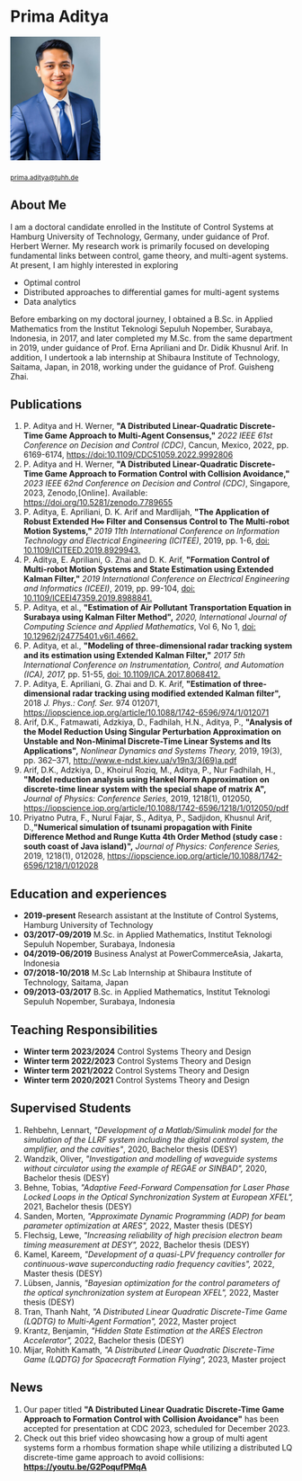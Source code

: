# Prima Aditya 
<img src="./prima2.jpg" width=160 height=220>

 <sub>prima.aditya@tuhh.de</sub>

## About Me
I am a doctoral candidate enrolled in the Institute of Control Systems at Hamburg University of Technology, Germany, under guidance of Prof. Herbert Werner. My research work is primarily focused on developing fundamental links between control, game theory, and multi-agent systems. At present, I am highly interested in exploring

+ Optimal control
+ Distributed approaches to differential games for multi-agent systems
+ Data analytics

Before embarking on my doctoral journey, I obtained a B.Sc. in Applied Mathematics from the Institut Teknologi Sepuluh Nopember, Surabaya, Indonesia, in 2017, and later completed my M.Sc. from the same department in 2019, under guidance of Prof. Erna Apriliani and Dr. Didik Khusnul Arif. In addition, I undertook a lab internship at Shibaura Institute of Technology, Saitama, Japan, in 2018, working under the guidance of Prof. Guisheng Zhai.

## Publications
1. P. Aditya and H. Werner, **"A Distributed Linear-Quadratic Discrete-Time Game Approach to Multi-Agent Consensus,"** *2022 IEEE 61st Conference on Decision and Control (CDC)*, Cancun, Mexico, 2022, pp. 6169-6174, [https://doi:10.1109/CDC51059.2022.9992806 ](https://ieeexplore.ieee.org/document/9992806)
2. P. Aditya and H. Werner, **"A Distributed Linear-Quadratic Discrete-Time Game Approach to Formation Control with Collision Avoidance,"** *2023 IEEE 62nd Conference on Decision and Control (CDC)*, Singapore, 2023, Zenodo,[Online]. Available: https://doi.org/10.5281/zenodo.7789655 
3.  P. Aditya, E. Apriliani, D. K. Arif and Mardlijah, **"The Application of Robust Extended H∞ Filter and Consensus Control to The Multi-robot Motion Systems,"** *2019 11th International Conference on Information Technology and Electrical Engineering (ICITEE)*, 2019, pp. 1-6, [doi: 10.1109/ICITEED.2019.8929943.](https://ieeexplore.ieee.org/document/8929943)
4. P. Aditya, E. Apriliani, G. Zhai and D. K. Arif, **"Formation Control of Multi-robot Motion Systems and State Estimation using Extended Kalman Filter,"** *2019 International Conference on Electrical Engineering and Informatics (ICEEI)*, 2019, pp. 99-104, [doi: 10.1109/ICEEI47359.2019.8988841.](https://ieeexplore.ieee.org/document/8988841)
5. P. Aditya, et al., **"Estimation of Air Pollutant Transportation Equation in Surabaya using Kalman Filter Method",** *2020, International Journal of Computing Science and Applied Mathematics*, Vol 6, No 1, [doi: 10.12962/j24775401.v6i1.4662.](https://iptek.its.ac.id/index.php/ijcsam/article/view/4662)
6. P. Aditya, et al., **"Modeling of three-dimensional radar tracking system and its estimation using Extended Kalman Filter,"** *2017 5th International Conference on Instrumentation, Control, and Automation (ICA), 2017,* pp. 51-55, [doi: 10.1109/ICA.2017.8068412.](https://ieeexplore.ieee.org/document/8068412)
7. P. Aditya, E. Apriliani, G. Zhai and D. K. Arif, **"Estimation of three-dimensional radar tracking using modified extended Kalman filter",** 2018 *J. Phys.: Conf. Ser.* 974 012071, https://iopscience.iop.org/article/10.1088/1742-6596/974/1/012071
8. Arif, D.K., Fatmawati, Adzkiya, D., Fadhilah, H.N., Aditya, P., **"Analysis of the Model Reduction Using Singular Perturbation Approximation on Unstable and Non-Minimal Discrete-Time Linear Systems and Its Applications",** *Nonlinear Dynamics and Systems Theory,* 2019, 19(3), pp. 362–371, http://www.e-ndst.kiev.ua/v19n3/3(69)a.pdf
9. Arif, D.K., Adzkiya, D., Khoirul Roziq, M., Aditya, P., Nur Fadhilah, H., **"Model reduction analysis using Hankel Norm Approximation on discrete-time linear system with the special shape of matrix A",** *Journal of Physics: Conference Series,* 2019, 1218(1), 012050, https://iopscience.iop.org/article/10.1088/1742-6596/1218/1/012050/pdf
10. Priyatno Putra, F., Nurul Fajar, S., Aditya, P., Sadjidon, Khusnul Arif, D.,**"Numerical simulation of tsunami propagation with Finite Difference Method and Runge Kutta 4th Order Method (study case : south coast of Java island)",** *Journal of Physics: Conference Series,* 2019, 1218(1), 012028, https://iopscience.iop.org/article/10.1088/1742-6596/1218/1/012028

## Education and experiences
* **2019-present** Research assistant at the Institute of Control Systems, Hamburg University of Technology
* **03/2017-09/2019** M.Sc. in Applied Mathematics, Institut Teknologi Sepuluh Nopember, Surabaya, Indonesia
* **04/2019-06/2019**	Business Analyst at PowerCommerceAsia, Jakarta, Indonesia
* **07/2018-10/2018**	M.Sc Lab Internship at Shibaura Institute of Technology, Saitama, Japan
* **09/2013-03/2017**	B.Sc. in Applied Mathematics, Institut Teknologi Sepuluh Nopember, Surabaya, Indonesia

## Teaching Responsibilities
* **Winter term 2023/2024** Control Systems Theory and Design
* **Winter term 2022/2023** Control Systems Theory and Design
* **Winter term 2021/2022** Control Systems Theory and Design
* **Winter term 2020/2021** Control Systems Theory and Design

## Supervised Students
1. Rehbehn, Lennart, *"Development of a Matlab/Simulink model for the simulation of the LLRF system including the digital control system, the amplifier, and the cavities"*, 2020, Bachelor thesis (DESY)
2. Wandzik, Oliver, *"Investigation and modelling of waveguide systems without circulator using the example of REGAE or SINBAD",* 2020, Bachelor thesis  (DESY)
3. Behne, Tobias, *"Adaptive Feed-Forward Compensation for Laser Phase Locked Loops in the Optical Synchronization System at European XFEL",* 2021, Bachelor thesis (DESY)
4. Sanden, Morten, *"Approximate Dynamic Programming (ADP) for beam parameter optimization at ARES",* 2022, Master thesis (DESY)
5. Flechsig, Lewe, *"Increasing reliability of high precision electron beam timing measurement at DESY",* 2022, Bachelor thesis (DESY)
6. Kamel, Kareem, *"Development of a quasi-LPV frequency controller for continuous-wave superconducting radio frequency cavities",* 2022, Master thesis  (DESY)
7. Lübsen, Jannis, *"Bayesian optimization for the control parameters of the optical synchronization system at European XFEL",* 2022, Master thesis  (DESY)
8. Tran, Thanh Naht, *"A Distributed Linear Quadratic Discrete-Time Game (LQDTG) to Multi-Agent Formation",* 2022, Master project
9. Krantz, Benjamin, *"Hidden State Estimation at the ARES Electron Accelerator",* 2022, Bachelor thesis (DESY)
10. Mijar, Rohith Kamath, *"A Distributed Linear Quadratic Discrete-Time Game (LQDTG) for Spacecraft Formation Flying",* 2023, Master project

## News
1. Our paper titled **"A Distributed Linear Quadratic Discrete-Time Game Approach to Formation Control with Collision Avoidance"** has been accepted for presentation at CDC 2023, scheduled for December 2023.
2. Check out this brief video showcasing how a group of multi agent systems form a rhombus formation shape while utilizing a distributed LQ discrete-time game approach to avoid collisions: **https://youtu.be/G2PoqufPMqA**


